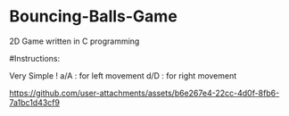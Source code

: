 # Bouncing-Balls-Game
2D Game written in C programming

#Instructions:

Very Simple !
a/A : for left movement
d/D : for right movement

https://github.com/user-attachments/assets/b6e267e4-22cc-4d0f-8fb6-7a1bc1d43cf9
